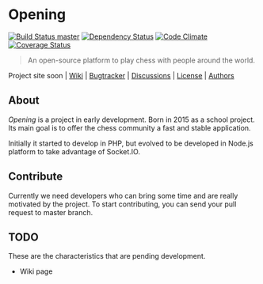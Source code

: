 # Opening

[![Build Status master](https://secure.travis-ci.org/juangl/opening-chess.svg)](http://travis-ci.org/juangl/opening-chess)
[![Dependency Status](https://gemnasium.com/juangl/opening-chess.png)](https://gemnasium.com/juangl/opening-chess)
[![Code Climate](https://codeclimate.com/repos/5584353ee30ba00e550030e1/badges/4c5d9a30194f96131915/gpa.svg)](https://codeclimate.com/repos/5584353ee30ba00e550030e1/feed)
[![Coverage Status](https://coveralls.io/repos/juangl/opening-chess/badge.svg?branch=master&service=github)](https://coveralls.io/github/juangl/opening-chess?branch=master)


> An open-source platform to play chess with people around the world.

Project site soon |
[Wiki](https://github.com/juangl/opening-chess/wiki) |
[Bugtracker](http://github.com/juangl/opening-chess/issues) |
[Discussions](https://www.loomio.org/g/grMdjvYp/opening-chess) |
[License](/LICENSE) |
[Authors](https://github.com/juangl/opening-chess/contributors)


## About
*Opening* is a project in early development. Born in 2015 as a school project. Its main goal is to offer the chess community a fast and stable application.

Initially it started to develop in PHP, but evolved to be developed in Node.js platform to take advantage of Socket.IO.

## Contribute

Currently we need developers who can bring some time and are really motivated by the project. To start contributing, you can send your pull request to master branch.

## TODO

These are the characteristics that are pending development.

* Wiki page
